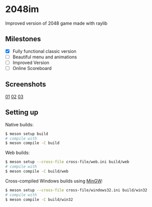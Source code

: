 # 2048im

Improved version of 2048 game made with raylib

## Milestones

- [x] Fully functional classic version
- [ ] Beautiful menu and animations
- [ ] Improved Version
- [ ] Online Scoreboard

## Screenshots

[01](screenshots/01.png)
[02](screenshots/02.png)
[03](screenshots/03.png)

## Setting up
Native builds:
```sh
$ meson setup build
# compile with
$ meson compile -C build
```

Web builds:
```sh
$ meson setup --cross-file cross-file/web.ini build/web
# compile with
$ meson compile -C build/web
```

Cross-compiled Windows builds using [MinGW](http://mingw.org):
```sh
$ meson setup --cross-file cross-file/windows32.ini build/win32
# compile with
$ meson compile -C build/win32
```
